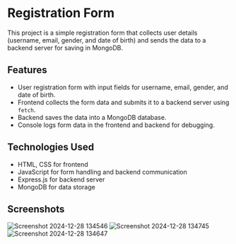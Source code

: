 # Registration Form

This project is a simple registration form that collects user details (username, email, gender, and date of birth) and sends the data to a backend server for saving in MongoDB.

## Features
- User registration form with input fields for username, email, gender, and date of birth.
- Frontend collects the form data and submits it to a backend server using `fetch`.
- Backend saves the data into a MongoDB database.
- Console logs form data in the frontend and backend for debugging.

## Technologies Used
- HTML, CSS for frontend
- JavaScript for form handling and backend communication
- Express.js for backend server
- MongoDB for data storage

## Screenshots
![Screenshot 2024-12-28 134546](https://github.com/user-attachments/assets/35877a40-6a80-4f6f-be87-cfe473674562)
![Screenshot 2024-12-28 134745](https://github.com/user-attachments/assets/440e3c39-851b-4760-8efb-dda9e6fdd64f)
![Screenshot 2024-12-28 134647](https://github.com/user-attachments/assets/8c13d7df-edf0-4c92-b2e9-506f4452382f)
